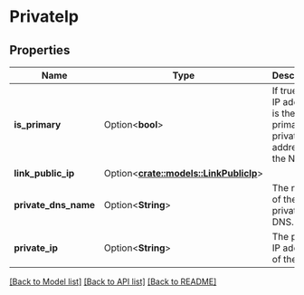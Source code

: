 # PrivateIp

## Properties

Name | Type | Description | Notes
------------ | ------------- | ------------- | -------------
**is_primary** | Option<**bool**> | If true, the IP address is the primary private IP address of the NIC. | [optional]
**link_public_ip** | Option<[**crate::models::LinkPublicIp**](LinkPublicIp.md)> |  | [optional]
**private_dns_name** | Option<**String**> | The name of the private DNS. | [optional]
**private_ip** | Option<**String**> | The private IP address of the NIC. | [optional]

[[Back to Model list]](../README.md#documentation-for-models) [[Back to API list]](../README.md#documentation-for-api-endpoints) [[Back to README]](../README.md)


